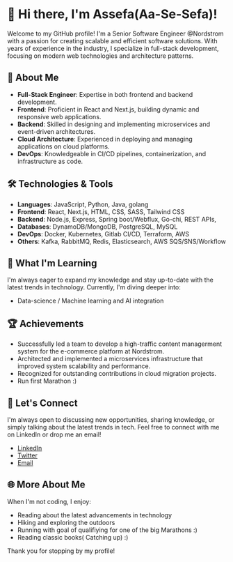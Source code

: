 # 👋 Hi there, I'm Assefa(Aa-Se-Sefa)!  
  
Welcome to my GitHub profile! I'm a Senior Software Engineer @Nordstrom with a passion for creating scalable and efficient software solutions. With years of experience in the industry, I specialize in full-stack development, focusing on modern web technologies and architecture patterns.  
  
## 🚀 About Me  
  
- **Full-Stack Engineer**: Expertise in both frontend and backend development.  
- **Frontend**: Proficient in React and Next.js, building dynamic and responsive web applications.  
- **Backend**: Skilled in designing and implementing microservices and event-driven architectures.  
- **Cloud Architecture**: Experienced in deploying and managing applications on cloud platforms.  
- **DevOps**: Knowledgeable in CI/CD pipelines, containerization, and infrastructure as code.  
  
## 🛠️ Technologies & Tools  
  
- **Languages**: JavaScript, Python, Java, golang  
- **Frontend**: React, Next.js, HTML, CSS, SASS, Tailwind CSS  
- **Backend**: Node.js, Express, Spring boot/Webflux, Go-chi,  REST APIs,  
- **Databases**: DynamoDB/MongoDB, PostgreSQL, MySQL
- **DevOps**: Docker, Kubernetes, Gitlab CI/CD, Terraform, AWS  
- **Others**: Kafka, RabbitMQ, Redis, Elasticsearch, AWS SQS/SNS/Workflow
  
## 🌱 What I'm Learning  
  
I'm always eager to expand my knowledge and stay up-to-date with the latest trends in technology. Currently, I'm diving deeper into:  
  
- Data-science / Machine learning and AI integration  
  
## 🏆 Achievements  
  
- Successfully led a team to develop a high-traffic content managerment system for the e-commerce platform at Nordstrom.  
- Architected and implemented a microservices infrastructure that improved system scalability and performance.  
- Recognized for outstanding contributions in cloud migration projects.
- Run first Marathon :) 

  
## 💬 Let's Connect  
  
I'm always open to discussing new opportunities, sharing knowledge, or simply talking about the latest trends in tech. Feel free to connect with me on LinkedIn or drop me an email!  
  
- [LinkedIn](https://www.linkedin.com/in/assefatesfay)  
- [Twitter](https://twitter.com/asefatesfay)  
- [Email](mailto:assefatesfay@outlook.com)  
  
  
## 🌐 More About Me  
  
When I'm not coding, I enjoy:  
  
- Reading about the latest advancements in technology  
- Hiking and exploring the outdoors  
- Running with goal of qualifiying for one of the big Marathons :)
- Reading classic books( Catching up) :) 
  
Thank you for stopping by my profile!  
